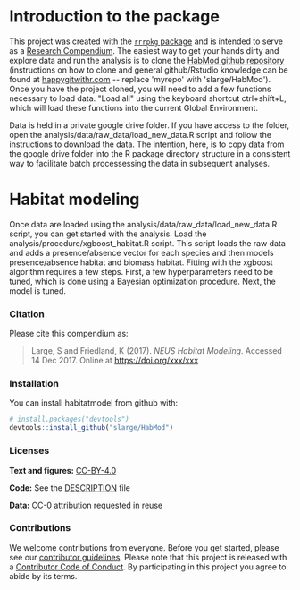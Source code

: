 
<!-- README.md is generated from README.Rmd. Please edit that file -->
Introduction to the package
===========================

This project was created with the [`rrrpkg` package](https://github.com/ropensci/rrrpkg) and is intended to serve as a [Research Compendium](https://github.com/ropensci/rrrpkg). The easiest way to get your hands dirty and explore data and run the analysis is to clone the [HabMod github repository](https://github.com/slarge/HabMod) (instructions on how to clone and general github/Rstudio knowledge can be found at [happygitwithr.com](http://happygitwithr.com/rstudio-git-github.html#clone-the-new-github-repository-to-your-computer-via-rstudio) -- replace 'myrepo' with 'slarge/HabMod'). Once you have the project cloned, you will need to add a few functions necessary to load data. "Load all" using the keyboard shortcut ctrl+shift+L, which will load these functions into the current Global Environment.

Data is held in a private google drive folder. If you have access to the folder, open the analysis/data/raw\_data/load\_new\_data.R script and follow the instructions to download the data. The intention, here, is to copy data from the google drive folder into the R package directory structure in a consistent way to facilitate batch processessing the data in subsequent analyses.

Habitat modeling
================

Once data are loaded using the analysis/data/raw\_data/load\_new\_data.R script, you can get started with the analysis. Load the analysis/procedure/xgboost\_habitat.R script. This script loads the raw data and adds a presence/absence vector for each species and then models presence/absence habitat and biomass habitat. Fitting with the xgboost algorithm requires a few steps. First, a few hyperparameters need to be tuned, which is done using a Bayesian optimization procedure. Next, the model is tuned.

### Citation

Please cite this compendium as:

> Large, S and Friedland, K (2017). *NEUS Habitat Modeling*. Accessed 14 Dec 2017. Online at <https://doi.org/xxx/xxx>

### Installation

You can install habitatmodel from github with:

``` r
# install.packages("devtools")
devtools::install_github("slarge/HabMod")
```

### Licenses

**Text and figures:** [CC-BY-4.0](http://creativecommons.org/licenses/by/4.0/)

**Code:** See the [DESCRIPTION](DESCRIPTION) file

**Data:** [CC-0](http://creativecommons.org/publicdomain/zero/1.0/) attribution requested in reuse

### Contributions

We welcome contributions from everyone. Before you get started, please see our [contributor guidelines](CONTRIBUTING.md). Please note that this project is released with a [Contributor Code of Conduct](CONDUCT.md). By participating in this project you agree to abide by its terms.
